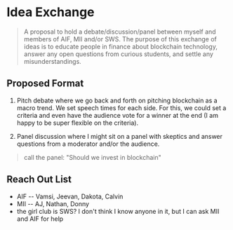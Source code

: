 # Idea Exchange

> A proposal to hold a debate/discussion/panel between myself and members of AIF, MII and/or SWS. The purpose of this exchange of ideas is to educate people in finance about blockchain technology, answer any open questions from curious students, and settle any misunderstandings.

## Proposed Format

1. Pitch debate where we go back and forth on pitching blockchain as a macro trend. We set speech times for each side. For this, we could set a criteria and even have the audience vote for a winner at the end (I am happy to be super flexible on the criteria).

2. Panel discussion where I might sit on a panel with skeptics and answer questions from a moderator and/or the audience.

> call the panel: "Should we invest in blockchain"

## Reach Out List

* AIF -- Vamsi, Jeevan, Dakota, Calvin
* MII -- AJ, Nathan, Donny
* the girl club is SWS? I don't think I know anyone in it, but I can ask MII and AIF for help

